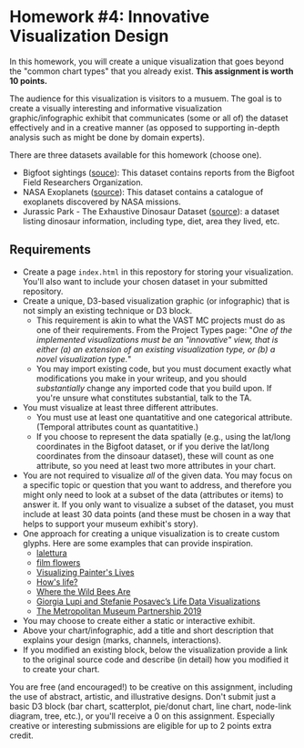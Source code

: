 # Homework #4: Innovative Visualization Design

In this homework, you will create a unique visualization that goes beyond the "common chart types" that you already exist. **This assignment is worth 10 points.**

The audience for this visualization is visitors to a musuem. The goal is to create a visually interesting and informative visualization graphic/infographic exhibit that communicates (some or all of) the dataset effectively and in a creative manner (as opposed to supporting in-depth analysis such as might be done by domain experts).

There are three datasets available for this homework (choose one).

* Bigfoot sightings ([souce](https://www.kaggle.com/datasets/chemcnabb/bfro-bigfoot-sighting-report)): This dataset contains reports from the Bigfoot Field Researchers Organization.
* NASA Exoplanets ([source](https://www.kaggle.com/datasets/adityamishraml/nasaexoplanets)): This dataset contains a catalogue of exoplanets discovered by NASA missions.
* Jurassic Park - The Exhaustive Dinosaur Dataset ([source](https://www.kaggle.com/datasets/kjanjua/jurassic-park-the-exhaustive-dinosaur-dataset)): a dataset listing dinosaur information, including type, diet, area they lived, etc.

## Requirements

* Create a page `index.html` in this repostory for storing your visualization. You'll also want to include your chosen dataset in your submitted repository.
* Create a unique, D3-based visualization graphic (or infographic) that is not simply an existing technique or D3 block. 
    * This requirement is akin to what the VAST MC projects must do as one of their requirements. From the Project Types page: "_One of the implemented visualizations must be an "innovative" view, that is either (a) an extension of an existing visualization type, or (b) a novel visualization type._"
    * You may import existing code, but you must document exactly what modifications you make in your writeup, and you should _substantially_ change any imported code that you build upon. If you're unsure what constitutes substantial, talk to the TA.
* You must visualize at least three different attributes. 
    * You must use at least one quantatitive and one categorical attribute. (Temporal attributes count as quantatitive.)
    * If you choose to represent the data spatially (e.g., using the lat/long coordinates in the Bigfoot dataset, or if you derive the lat/long coordinates from the dinsoaur dataset), these will count as one attribute, so you need at least two more attributes in your chart.
* You are not required to visualize _all_ of the given data. You may focus on a specific topic or question that you want to address, and therefore you might only need to look at a subset of the data (attributes or items) to answer it. If you only want to visualize a subset of the dataset, you must include at least 30 data points (and these must be chosen in a way that helps to support your museum exhibit's story).
* One approach for creating a unique visualization is to create custom glyphs. Here are some examples that can provide inspiration.
    * [lalettura](http://giorgialupi.com/lalettura)
    * [film flowers](http://sxywu.com/filmflowers/)
    * [Visualizing Painter's Lives](http://giorgialupi.com/visualizing-painters-lives)
    * [How's life?](http://www.oecdbetterlifeindex.org/#/31111111111)
    * [Where the Wild Bees Are](https://www.scientificamerican.com/article/where-the-wild-bees-are/)
    * [Giorgia Lupi and Stefanie Posavec’s Life Data Visualizations](https://www.moma.org/magazine/articles/309)
    * [The Metropolitan Museum Partnership 2019](https://parsons.nyc/met-museum-2019/)
* You may choose to create either a static or interactive exhibit.
* Above your chart/infographic, add a title and short description that explains your design (marks, channels, interactions).
* If you modified an existing block, below the visualization provide a link to the original source code and describe (in detail) how you modified it to create your chart.

You are free (and encouraged!) to be creative on this assignment, including the use of abstract, artistic, and illustrative designs. Don't submit just a basic D3 block (bar chart, scatterplot, pie/donut chart, line chart, node-link diagram, tree, etc.), or you'll receive a 0 on this assignment. Especially creative or interesting submissions are eligible for up to 2 points extra credit.
